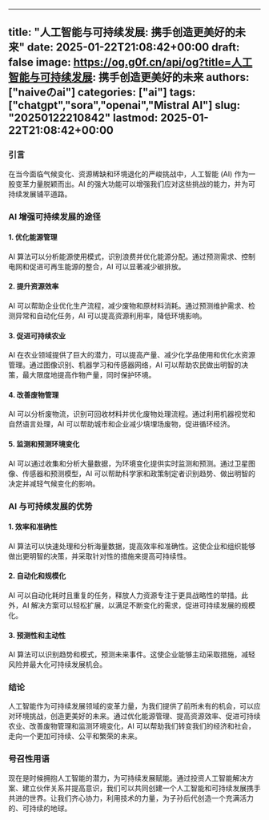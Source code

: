 
---
title: "人工智能与可持续发展: 携手创造更美好的未来"
date: 2025-01-22T21:08:42+00:00
draft: false
image: https://og.g0f.cn/api/og?title=人工智能与可持续发展: 携手创造更美好的未来
authors: ["naiveのai"]
categories: ["ai"]
tags: ["chatgpt","sora","openai","Mistral AI"]
slug: "20250122210842"
lastmod: 2025-01-22T21:08:42+00:00
---
### 引言

在当今面临气候变化、资源稀缺和环境退化的严峻挑战中，人工智能 (AI) 作为一股变革力量脱颖而出。AI 的强大功能可以增强我们应对这些挑战的能力，并为可持续发展铺平道路。

### AI 增强可持续发展的途径

#### 1. 优化能源管理

AI 算法可以分析能源使用模式，识别浪费并优化能源分配。通过预测需求、控制电网和促进可再生能源的整合，AI 可以显著减少碳排放。

#### 2. 提升资源效率

AI 可以帮助企业优化生产流程，减少废物和原材料消耗。通过预测维护需求、检测异常和自动化任务，AI 可以提高资源利用率，降低环境影响。

#### 3. 促进可持续农业

AI 在农业领域提供了巨大的潜力，可以提高产量、减少化学品使用和优化水资源管理。通过图像识别、机器学习和传感器网络，AI 可以帮助农民做出明智的决策，最大限度地提高作物产量，同时保护环境。

#### 4. 改善废物管理

AI 可以分析废物流，识别可回收材料并优化废物处理流程。通过利用机器视觉和自然语言处理，AI 可以帮助城市和企业减少填埋场废物，促进循环经济。

#### 5. 监测和预测环境变化

AI 可以通过收集和分析大量数据，为环境变化提供实时监测和预测。通过卫星图像、传感器和预测模型，AI 可以帮助科学家和政策制定者识别趋势、做出明智的决定并减轻气候变化的影响。

### AI 与可持续发展的优势

#### 1. 效率和准确性

AI 算法可以快速处理和分析海量数据，提高效率和准确性。这使企业和组织能够做出更明智的决策，并采取针对性的措施来提高可持续性。

#### 2. 自动化和规模化

AI 可以自动化耗时且重复的任务，释放人力资源专注于更具战略性的举措。此外，AI 解决方案可以轻松扩展，以满足不断变化的需求，促进可持续发展的规模化。

#### 3. 预测性和主动性

AI 算法可以识别趋势和模式，预测未来事件。这使企业能够主动采取措施，减轻风险并最大化可持续发展机会。

### 结论

人工智能作为可持续发展领域的变革力量，为我们提供了前所未有的机会，可以应对环境挑战，创造更美好的未来。通过优化能源管理、提高资源效率、促进可持续农业、改善废物管理和监测环境变化，AI 可以帮助我们转变我们的经济和社会，走向一个更加可持续、公平和繁荣的未来。

### 号召性用语

现在是时候拥抱人工智能的潜力，为可持续发展赋能。通过投资人工智能解决方案、建立伙伴关系并提高意识，我们可以共同创建一个人工智能和可持续发展携手共进的世界。让我们齐心协力，利用技术的力量，为子孙后代创造一个充满活力的、可持续的地球。